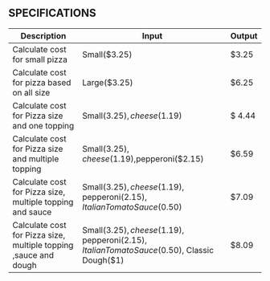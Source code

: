 ## SPECIFICATIONS
| Description | Input | Output |
|-------------|-------|--------|
| Calculate cost for small pizza | Small($3.25) | $3.25 |
| Calculate cost for pizza based on all size | Large($3.25) | $6.25 |
| Calculate cost for Pizza size and one topping | Small($3.25), cheese($1.19) | $ 4.44|
| Calculate cost for Pizza size and multiple topping | Small($3.25), cheese($1.19),pepperoni($2.15) | $6.59|
| Calculate cost for Pizza size, multiple topping and sauce  | Small($3.25), cheese($1.19), pepperoni($2.15), Italian Tomato Sauce($0.50) | $7.09|
| Calculate cost for Pizza size, multiple topping ,sauce and dough | Small($3.25), cheese($1.19), pepperoni($2.15), Italian Tomato Sauce($0.50), Classic Dough($1) | $8.09|
